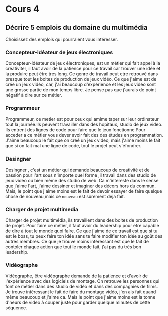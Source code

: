 # Cours 4
## Décrire 5 emplois du domaine du multimédia
Choisissez des emplois qui pourraient vous intéresser. 

### Concepteur-idéateur de jeux électroniques
Concepteur-idéateur de jeux électroniques, est un métier qui fait appel à la créativiter, il faut avoir de la patience pour ce travail car trouver une idée et la produire peut être tres long. Ce genre de travail peut etre retrouvé dans presque tout les boites de production de jeux vidéo. Ce que j'aime est de crée un jeux vidéo, car, j'ai beaucoup d'expérience et les jeux vidéo sont une grosse partie de mon temps libre. Je pense pas que j'aurais de point négatif à dire sur ce métier.                                

### Programmeur 
Programmeur, ce metier est pour ceux qui amime taper sur leur ordinateur tout la journée.Ils peuvent travailler dans des hopitaux, studio de jeux video. Ils entrent des lignes de code pour faire que le jeux fonctionne.Pour acceder a ce métier vous dever avoir fait des des études en programmation. J'aime beaucoup le fait que on creé un jeux video, mais j'aime moins le fait que si on fait mal une ligne de code, tout le projet peut s'éfondrer.

### Desingner 
Desingner , c'est un métier qui demande beaucoup de creativité et de passion pour l'art sous n'importe quel forme ,il travail dans des studio de jeux vidéo ou bien même des studio de web. Ca m'intereste dans le sense que j'aime l'art, j'aime dessiner et imaginer des décors hors du commun. Mais, le point que j'aime moins est le fait de devoir essayer de faire quelque chose de nouveau,mais ce ``nouveau`` est sûrement deja fait.

### Charger de projet multimedia 
Charger de projet multimédia, ils travaillent dans des boites de production de projet. Pour faire ce métier, il faut avoir du leadership pour etre capable de dire à tout le monde quoi faire. Ce que j'aime de ce travail est que si tu est le boss, tu peux faire ton idée sans te faire modifier ton idée au goût des autres membres. Ce que je trouve moins intéressant est que le fait de contoler chaque action que tout le monde fait, j'ai pas du très bon leadership.

### Vidéographe
Vidéographe, être vidéographe demande de la patience et d'avoir de l'expérience avec des logiciels de montage. On retrouve les personnes qui font ce métier dans des studio de vidéo et dans des compagnies de films. Je trouve intéressant le fait de faire du montage vidéo, j'en ais fait quand même beaucoup et j'aime ca. Mais le point que j'aime moins est la tonne d'heurs de video à couper juste pour garder quelque minutes de cette séquence.


